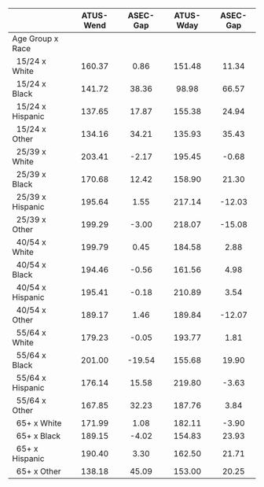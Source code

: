 
|                      |    ATUS-Wend |     ASEC-Gap |    ATUS-Wday |     ASEC-Gap |
| -------------------- | :----------: | :----------: | :----------: | :----------: |
| Age Group x Race     |              |              |              |              |
| &nbsp;&nbsp;15/24 x White |       160.37 |         0.86 |       151.48 |        11.34 |
| &nbsp;&nbsp;15/24 x Black |       141.72 |        38.36 |        98.98 |        66.57 |
| &nbsp;&nbsp;15/24 x Hispanic |       137.65 |        17.87 |       155.38 |        24.94 |
| &nbsp;&nbsp;15/24 x Other |       134.16 |        34.21 |       135.93 |        35.43 |
| &nbsp;&nbsp;25/39 x White |       203.41 |        -2.17 |       195.45 |        -0.68 |
| &nbsp;&nbsp;25/39 x Black |       170.68 |        12.42 |       158.90 |        21.30 |
| &nbsp;&nbsp;25/39 x Hispanic |       195.64 |         1.55 |       217.14 |       -12.03 |
| &nbsp;&nbsp;25/39 x Other |       199.29 |        -3.00 |       218.07 |       -15.08 |
| &nbsp;&nbsp;40/54 x White |       199.79 |         0.45 |       184.58 |         2.88 |
| &nbsp;&nbsp;40/54 x Black |       194.46 |        -0.56 |       161.56 |         4.98 |
| &nbsp;&nbsp;40/54 x Hispanic |       195.41 |        -0.18 |       210.89 |         3.54 |
| &nbsp;&nbsp;40/54 x Other |       189.17 |         1.46 |       189.84 |       -12.07 |
| &nbsp;&nbsp;55/64 x White |       179.23 |        -0.05 |       193.77 |         1.81 |
| &nbsp;&nbsp;55/64 x Black |       201.00 |       -19.54 |       155.68 |        19.90 |
| &nbsp;&nbsp;55/64 x Hispanic |       176.14 |        15.58 |       219.80 |        -3.63 |
| &nbsp;&nbsp;55/64 x Other |       167.85 |        32.23 |       187.76 |         3.84 |
| &nbsp;&nbsp;65+ x White |       171.99 |         1.08 |       182.11 |        -3.90 |
| &nbsp;&nbsp;65+ x Black |       189.15 |        -4.02 |       154.83 |        23.93 |
| &nbsp;&nbsp;65+ x Hispanic |       190.40 |         3.30 |       162.50 |        21.71 |
| &nbsp;&nbsp;65+ x Other |       138.18 |        45.09 |       153.00 |        20.25 |


